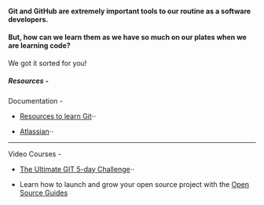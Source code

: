 #### Git and GitHub are extremely important tools to our routine as a software developers. 
#### But, how can we learn them as we have so much on our plates when we are learning code?

We got it sorted for you!

##### Resources - 

Documentation - 
* [Resources to learn Git](https://try.github.io)⋅⋅

* [Atlassian](https://www.atlassian.com/git)⋅⋅

---

Video Courses - 

* [The Ultimate GIT 5-day Challenge](https://www.udemy.com/share/101y7e)⋅⋅

* Learn how to launch and grow your open source project with the [Open Source Guides](https://opensource.guide)
